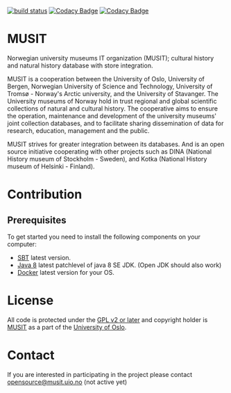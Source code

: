 [![build status](https://gitlab.com/MUSIT-Norway/musit/badges/master/build.svg)](https://gitlab.com/MUSIT-Norway/musit/commits/master)
[![Codacy Badge](https://api.codacy.com/project/badge/Coverage/09d679eb62f64a87ad7a9bfc90c643cc)](https://www.codacy.com/app/MUSIT-Norway/musit?utm_source=github.com&amp;utm_medium=referral&amp;utm_content=MUSIT-Norway/musit&amp;utm_campaign=Badge_Coverage)
[![Codacy Badge](https://api.codacy.com/project/badge/Grade/09d679eb62f64a87ad7a9bfc90c643cc)](https://www.codacy.com/app/MUSIT-Norway/musit?utm_source=github.com&amp;utm_medium=referral&amp;utm_content=MUSIT-Norway/musit&amp;utm_campaign=Badge_Grade)

# MUSIT 
Norwegian university museums IT organization (MUSIT); cultural history and natural history database with store integration.

MUSIT is a cooperation between the University of Oslo, University of Bergen, Norwegian University of Science and Technology, University of Tromsø - Norway's Arctic university, and the University of Stavanger. 
The University museums of Norway hold in trust regional and global scientific collections of natural and cultural history. The cooperative aims to ensure the operation, maintenance and development of the university museums' joint collection databases, and to facilitate sharing dissemination of data for research, education, management and the public. 

MUSIT strives for greater integration between its databases. And is an open source initiative cooperating with other projects such as DINA (National History museum of Stockholm - Sweden), and Kotka (National History museum of Helsinki - Finland).


# Contribution

## Prerequisites

To get started you need to install the following components on your computer:

* [SBT](http://www.scala-sbt.org) latest version.
* [Java 8](http://java.oracle.com) latest patchlevel of java 8 SE JDK. (Open JDK should also work)
* [Docker](http://www.docker.com) latest version for your OS.

# License
All code is protected under the [GPL v2 or later](http://www.gnu.org/licenses/old-licenses/gpl-2.0.en.html) and copyright holder is [MUSIT](http://musit.uio.no) as a part of the [University of Oslo](http://www.uio.no).

# Contact

If you are interested in participating in the project please contact opensource@musit.uio.no (not active yet)
